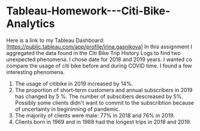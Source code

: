 # Tableau-Homework---Citi-Bike-Analytics
Here is a link to my Tableau Dashboard:  [https://public.tableau.com/app/profile/irina.gasnikova]
In this assignment I  aggregated the data found in the Citi Bike Trip History Logs to find two unexpected phenomena. I chose date for 2018 and 2019 years.
I wanted co compare the usage of citi bike before and during COVID time. I found a few interesting phenomena.
1. The usage of citibike in 2019 increased by 14%.
2. The proportion of short-term customers and annual subscribers in 2019 has changed by 5 %. The number of subscibers descreased by 5%. Possibly some clients didn't want to commit to the subscribtion because of uncertainty in begininning of pandemic.
3. The majority of clients were male: 77% in 2018 and 76% in 2019.
4. Clients born in 1969 and in 1988 had the longest trips in 2018 and 2019.
